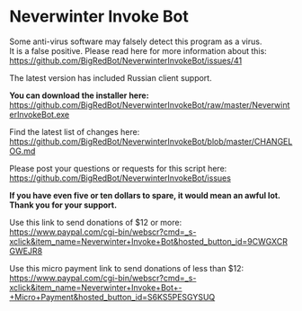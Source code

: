 # Neverwinter Invoke Bot

Some anti-virus software may falsely detect this program as a virus.  
It is a false positive. Please read here for more information about this:  
https://github.com/BigRedBot/NeverwinterInvokeBot/issues/41

The latest version has included Russian client support.

**You can download the installer here:**  
https://github.com/BigRedBot/NeverwinterInvokeBot/raw/master/NeverwinterInvokeBot.exe

Find the latest list of changes here:  
https://github.com/BigRedBot/NeverwinterInvokeBot/blob/master/CHANGELOG.md

Please post your questions or requests for this script here:  
https://github.com/BigRedBot/NeverwinterInvokeBot/issues


**If you have even five or ten dollars to spare, it would mean an awful lot. Thank you for your support.**

Use this link to send donations of $12 or more:  
https://www.paypal.com/cgi-bin/webscr?cmd=_s-xclick&item_name=Neverwinter+Invoke+Bot&hosted_button_id=9CWGXCRGWEJR8

Use this micro payment link to send donations of less than $12:  
https://www.paypal.com/cgi-bin/webscr?cmd=_s-xclick&item_name=Neverwinter+Invoke+Bot+-+Micro+Payment&hosted_button_id=S6KS5PESGYSUQ
